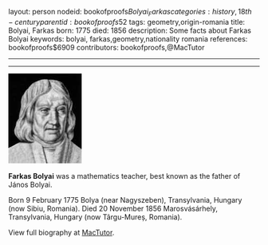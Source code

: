 layout: person
nodeid: bookofproofs$Bolyai_Farkas
categories: history,18th-century
parentid: bookofproofs$52
tags: geometry,origin-romania
title: Bolyai, Farkas
born: 1775
died: 1856
description: Some facts about Farkas Bolyai
keywords: bolyai, farkas,geometry,nationality romania
references: bookofproofs$6909
contributors: bookofproofs,@MacTutor

---


---

![Bolyai_Farkas.jpg](https://github.com/bookofproofs/bookofproofs.github.io/blob/main/_sources/_assets/images/portraits/Bolyai_Farkas.jpg?raw=true)

**Farkas Bolyai** was a mathematics teacher, best known as the father of János Bolyai.

Born 9 February 1775 Bolya (near Nagyszeben), Transylvania, Hungary (now Sibiu, Romania). Died 20 November 1856 Marosvásárhely, Transylvania, Hungary (now Târgu-Mureș, Romania).


View full biography at [MacTutor](https://mathshistory.st-andrews.ac.uk/Biographies/Bolyai_Farkas/).